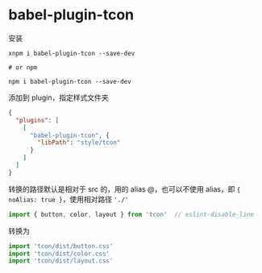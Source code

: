 # babel-plugin-tcon

安装

```
xnpm i babel-plugin-tcon --save-dev

# or npm

npm i babel-plugin-tcon --save-dev
```

添加到 plugin，指定样式文件夹 

```json
{
  "plugins": [
    [
      "babel-plugin-tcon", {
        "libPath": "style/tcon" 
      }
    ]
  ]
}
```

转换的路径默认是相对于 src 的，用的 alias @，也可以不使用 alias，即 `{ noAlias: true }`，使用相对路径 `'./'`

```js
import { button, color, layout } from 'tcon'  // eslint-disable-line
```

转换为

```js
import 'tcon/dist/button.css'
import 'tcon/dist/color.css'
import 'tcon/dist/layout.css'
```
